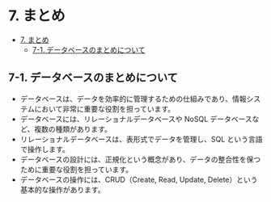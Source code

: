 # 7. まとめ

- [7. まとめ](#7-まとめ)
  - [7-1. データベースのまとめについて](#7-1-データベースのまとめについて)

## 7-1. データベースのまとめについて

- データベースは、データを効率的に管理するための仕組みであり、情報システムにおいて非常に重要な役割を担っています。
- データベースには、リレーショナルデータベースや NoSQL データベースなど、複数の種類があります。
- リレーショナルデータベースは、表形式でデータを管理し、SQL という言語で操作します。
- データベースの設計には、正規化という概念があり、データの整合性を保つために重要な役割を担っています。
- データベースの操作には、CRUD（Create, Read, Update, Delete）という基本的な操作があります。
